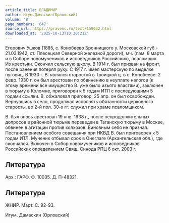 ```yaml
---
article_title: ВЛАДИМИР
author: Игум.Дамаскин(Орловский)
volume: '8'
page_numbers: '647'
source_url: https://pravenc.ru/text/159032.html
downloaded_at: '2025-10-13T10:30:21Z'
---
```


Егорович Ушков (1885, с. Конобеево Бронницкого у. Московской губ.- 21.03.1942, ст. Плесецкая Северной железной дороги), мч. (пам. 8 марта и в Соборе новомучеников и исповедников Российских), псаломщик. Из крестьян. Окончил сельскую школу. В 1914 г. был призван на фронт, после ранения потерял руку. С 1917 г. имел мастерскую по выделке пуговиц. В 1930 г. В. являлся старостой в Троицкой ц. в с. Конобееве. 2 февр. 1930 г. он был арестован по обвинению в неуплате налогов (к этому времени все имущество В. уже было изъято властями), заключен в тюрьму в Коломне, приговорен к 5 годам ИТЛ с последующими 5 годами ссылки. В. обжаловал приговор, 25 апр. он был освобожден. Вернувшись в село, продолжал исполнять обязанности церковного старосты, во 2-й пол. 30-х гг. служил при храме псаломщиком.

В. был вновь арестован 19 янв. 1938 г., после непродолжительных допросов в районной тюрьме переведен в Таганскую тюрьму в Москве, обвинен в агитации против колхозов. Виновным себя не признал. Постановлением особого совещания при НКВД В. был приговорен к 5 годам ИТЛ. Мученик отбывал срок в Онеглаге (Архангельская обл.), где скончался. Включен в Собор новомучеников и исповедников Российских определением Свящ. Синода РПЦ 6 окт. 2003 г.

## Литература

Арх.: ГАРФ. Ф. 10035. Д. П-48321.

## Литература

ЖНИР. Март. С. 92-93.

Игум. Дамаскин   (Орловский)
